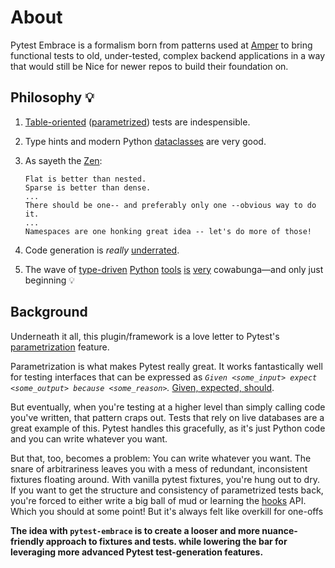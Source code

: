 # About

Pytest Embrace is a formalism born from patterns used at [Amper](https://www.amper.xyz/) to bring functional tests to old, under-tested, complex backend applications in a way that would still be Nice for newer repos to build their foundation on.

## Philosophy 💡

1. [Table-oriented](https://dave.cheney.net/2019/05/07/prefer-table-driven-tests) ([parametrized](https://docs.pytest.org/en/6.2.x/parametrize.html)) tests are indespensible.

2. Type hints and modern Python [dataclasses](https://docs.python.org/3/library/dataclasses.html) are very good.

3. As sayeth the [Zen](https://peps.python.org/pep-0020/):

   ```
   Flat is better than nested.
   Sparse is better than dense.
   ...
   There should be one-- and preferably only one --obvious way to do it.
   ...
   Namespaces are one honking great idea -- let's do more of those!
   ```

4. Code generation is *really* [underrated](https://github.com/copier-org/copier/).

5. The wave of [type-driven](https://pydantic-docs.helpmanual.io/) [Python](https://github.com/beartype/beartype) [tools](https://typer.tiangolo.com/) [is](https://peps.python.org/pep-0593/) [very](https://github.com/python/mypy) cowabunga––and only just beginning 💡

## Background

Underneath it all, this plugin/framework is a love letter to Pytest's [parametrization](https://docs.pytest.org/en/6.2.x/parametrize.html) feature.

Parametrization is what makes Pytest really great. It works fantastically well for testing interfaces that can be expressed as *`Given <some_input> expect <some_output> because <some_reason>`.* [Given, expected, should](https://ainsleymcgrath.com/pythonic-pytest-part-2-the-parametrization-mantra/).

But eventually, when you're testing at a higher level than simply calling code you've written, that pattern craps out. Tests that rely on live databases are a great example of this. Pytest handles this gracefully, as it's just Python code and you can write whatever you want.

But that, too, becomes a problem: You can write whatever you want. The snare of arbitrariness leaves you with a mess of redundant, inconsistent fixtures floating around. With vanilla pytest fixtures, you're hung out to dry. If you want to get the structure and consistency of parametrized tests back, you're forced to either write a big ball of mud or learning the [hooks](https://docs.pytest.org/en/6.2.x/reference.html?highlight=assertrepr#hooks) API. Which you should at some point! But it's always felt like overkill for one-offs

**The idea with `pytest-embrace` is to create a looser and more nuance-friendly approach to fixtures and tests. while lowering the bar for leveraging more advanced Pytest test-generation features.**
